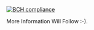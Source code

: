[![BCH compliance](https://bettercodehub.com/edge/badge/Qqwy/EpicAuth)](https://bettercodehub.com)

More Information Will Follow :-).
